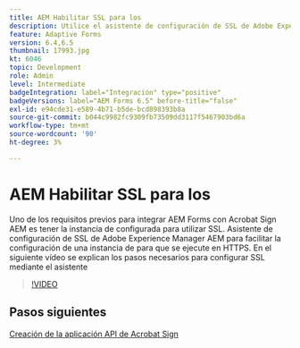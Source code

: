 ```yaml
---
title: AEM Habilitar SSL para los
description: Utilice el asistente de configuración de SSL de Adobe Experience Manager AEM para configurar una instancia de para que se ejecute en HTTPS.
feature: Adaptive Forms
version: 6.4,6.5
thumbnail: 17993.jpg
kt: 6046
topic: Development
role: Admin
level: Intermediate
badgeIntegration: label="Integración" type="positive"
badgeVersions: label="AEM Forms 6.5" before-title="false"
exl-id: e94cde31-e589-4b71-b5de-bcd898393b8a
source-git-commit: b044c9982fc9309fb73509dd3117f5467903bd6a
workflow-type: tm+mt
source-wordcount: '90'
ht-degree: 3%

---
```


# AEM Habilitar SSL para los

Uno de los requisitos previos para integrar AEM Forms con Acrobat Sign AEM es tener la instancia de configurada para utilizar SSL. Asistente de configuración de SSL de Adobe Experience Manager AEM para facilitar la configuración de una instancia de para que se ejecute en HTTPS.
En el siguiente vídeo se explican los pasos necesarios para configurar SSL mediante el asistente

>[!VIDEO](https://video.tv.adobe.com/v/17993&learn=on)

## Pasos siguientes

[Creación de la aplicación API de Acrobat Sign](./create-adobe-sign-api-application.md)

